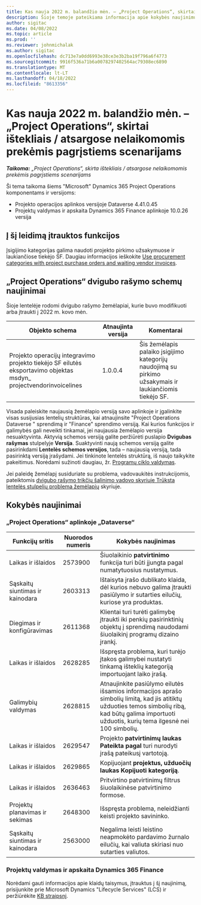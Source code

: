 ```yaml
---
title: Kas nauja 2022 m. balandžio mėn. – „Project Operations“, skirtai ištekliais / atsargose nelaikomomis prekėmis pagrįstiems scenarijams
description: Šioje temoje pateikiama informacija apie kokybės naujinimus, kurie yra prieinami "Microsoft" Dynamics 365 Project Operations 2022 m. balandžio mėn.
author: sigitac
ms.date: 04/08/2022
ms.topic: article
ms.prod: ''
ms.reviewer: johnmichalak
ms.author: sigitac
ms.openlocfilehash: dc713e7a0dd6993e38ce3e3b2ba19f796a6f4773
ms.sourcegitcommit: 9916f536a71b6a0078297402564ac79308ec6890
ms.translationtype: MT
ms.contentlocale: lt-LT
ms.lasthandoff: 04/18/2022
ms.locfileid: "8613356"
---
```

# <a name="whats-new-april-2022---project-operations-for-resourcenon-stocked-based-scenarios"></a>Kas nauja 2022 m. balandžio mėn. – „Project Operations“, skirtai ištekliais / atsargose nelaikomomis prekėmis pagrįstiems scenarijams

_**Taikoma:** „Project Operations“, skirta ištekliais / atsargose nelaikomomis prekėmis pagrįstiems scenarijams_

Ši tema taikoma šiems "Microsoft" Dynamics 365 Project Operations komponentams ir versijoms:

- Projekto operacijos aplinkos versijoje Dataverse 4.41.0.45
- Projektų valdymas ir apskaita Dynamics 365 Finance aplinkoje 10.0.26 versija

## <a name="features-included-in-this-release"></a>Į šį leidimą įtrauktos funkcijos

Įsigijimo kategorijas galima naudoti projekto pirkimo užsakymuose ir laukiančiose tiekėjo SF. Daugiau informacijos ieškokite [Use procurement categories with project purchase orders and waiting vendor invoices](configure-procurement-categories.md).

## <a name="project-operations-dual-write-maps-updates"></a>„Project Operations“ dvigubo rašymo schemų naujinimai

Šioje lentelėje rodomi dvigubo rašymo žemėlapiai, kurie buvo modifikuoti arba įtraukti į 2022 m. kovo mėn.

| Objekto schema | Atnaujinta versija | Komentarai |
| -------------- | ------------------- | ------------|
| Projekto operacijų integravimo projekto tiekėjo SF eilutės eksportavimo objektas msdyn\_ projectvendorinvoicelines | 1.0.0.4 | Šis žemėlapis palaiko įsigijimo kategorijų naudojimą su pirkimo užsakymais ir laukiančiomis tiekėjo SF. |

Visada paleiskite naujausią žemėlapio versiją savo aplinkoje ir įgalinkite visas susijusias lentelių struktūras, kai atnaujinsite "Project Operations Dataverse " sprendimą ir "Finance" sprendimo versiją. Kai kurios funkcijos ir galimybės gali neveikti tinkamai, jei naujausia žemėlapio versija nesuaktyvinta. Aktyvią schemos versiją galite peržiūrėti puslapio **Dvigubas rašymas** stulpelyje **Versija**. Suaktyvinti naują schemos versiją galite pasirinkdami **Lentelės schemos versijos**, tada – naujausią versiją, tada pasirinktą versiją įrašydami. Jei tinkinote lentelės struktūrą, iš naujo taikykite pakeitimus. Norėdami sužinoti daugiau, žr. [Programų ciklo valdymas](/dynamics365/fin-ops-core/dev-itpro/data-entities/dual-write/app-lifecycle-management).

Jei paleidę žemėlapį susiduriate su problema, vadovaukitės instrukcijomis, pateiktomis [dvigubo rašymo trikčių šalinimo vadovo skyriuje Trūksta lentelės stulpelių problema žemėlapių](/dynamics365/fin-ops-core/dev-itpro/data-entities/dual-write/dual-write-troubleshooting-finops-upgrades#missing-table-columns-issue-on-maps) skyriuje.

## <a name="quality-updates"></a>Kokybės naujinimai

### <a name="project-operations-on-dataverse"></a>„Project Operations“ aplinkoje „Dataverse“

| Funkcijų sritis | Nuorodos numeris | Kokybės naujinimas |
| ------------ | ---------------- | -------------- |
| Laikas ir išlaidos | 2573900 | Šiuolaikinio **patvirtinimo** funkcija turi būti įjungta pagal numatytuosius nustatymus. |
| Sąskaitų siuntimas ir kainodara | 2603313 | Ištaisyta įrašo dublikato klaida, dėl kurios nebuvo galima įtraukti pasiūlymo ir sutarties eilučių, kuriose yra produktas. |
| Diegimas ir konfigūravimas | 2611368 | Klientai turi turėti galimybę įtraukti iki penkių pasirinktinių objektų į sprendimą naudodami šiuolaikinį programų dizaino įrankį. |
| Laikas ir išlaidos | 2628285 | Išspręsta problema, kuri turėjo įtakos galimybei nustatyti tinkamą išteklių kategoriją importuojant laiko įrašą. |
|  Galimybių valdymas| 2628815 | Atnaujinkite pasiūlymo eilutės išsamios informacijos aprašo simbolių limitą, kad jis atitiktų užduoties temos simbolių ribą, kad būtų galima importuoti užduotis, kurių tema ilgesnė nei 100 simbolių. |
| Laikas ir išlaidos| 2629547 | Projekto **patvirtinimų laukas Pateikta pagal** turi nurodyti įrašą pateikusį vartotoją. |
| Laikas ir išlaidos| 2629865 | Kopijuojant **projektus, užduočių laukas Kopijuoti kategoriją**. |
| Laikas ir išlaidos| 2636463 | Pritvirtino patvirtinimų filtrus šiuolaikinėse patvirtinimo formose. |
| Projektų planavimas ir sekimas | 2648300 | Išspręsta problema, neleidžianti keisti projekto savininko. |
| Sąskaitų siuntimas ir kainodara | 2563000 | Negalima leisti leistino neapmokėto pardavimo žurnalo eilučių, kai valiuta skiriasi nuo sutarties valiutos. |

### <a name="project-management-and-accounting-in-dynamics-365-finance"></a>Projektų valdymas ir apskaita Dynamics 365 Finance

Norėdami gauti informacijos apie klaidų taisymus, įtrauktus į šį naujinimą, prisijunkite prie Microsoft Dynamics "Lifecycle Services" (LCS) ir peržiūrėkite [KB straipsnį](https://fix.lcs.dynamics.com/Issue/Details?bugId=662864).

